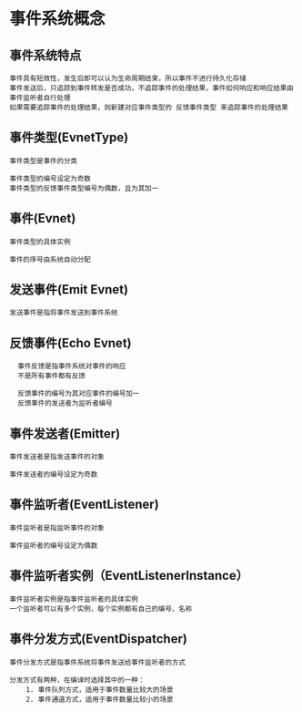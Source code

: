 # 事件系统概念

## 事件系统特点

    事件具有短效性，发生后即可以认为生命周期结束，所以事件不进行持久化存储
    事件发送后，只追踪到事件转发是否成功，不追踪事件的处理结果，事件如何响应和响应结果由事件监听者自行处理
    如果需要追踪事件的处理结果，则新建对应事件类型的 反馈事件类型 来追踪事件的处理结果

## 事件类型(EvnetType)

    事件类型是事件的分类

    事件类型的编号设定为奇数
    事件类型的反馈事件类型编号为偶数，且为其加一
    

## 事件(Evnet)

    事件类型的具体实例
    
    事件的序号由系统自动分配

## 发送事件(Emit Evnet)

    发送事件是指将事件发送到事件系统

## 反馈事件(Echo Evnet)
  
      事件反馈是指事件系统对事件的响应
      不是所有事件都有反馈
      
      反馈事件的编号为其对应事件的编号加一
      反馈事件的发送者为监听者编号

## 事件发送者(Emitter)

    事件发送者是指发送事件的对象
    
    事件发送者的编号设定为奇数

## 事件监听者(EventListener)

    事件监听者是指监听事件的对象
    
    事件监听者的编号设定为偶数

## 事件监听者实例（EventListenerInstance）

    事件监听者实例是指事件监听者的具体实例
    一个监听者可以有多个实例，每个实例都有自己的编号、名称
    
## 事件分发方式(EventDispatcher)
    
    事件分发方式是指事件系统将事件发送给事件监听者的方式
    
    分发方式有两种，在编译时选择其中的一种：
        1. 事件队列方式，适用于事件数量比较大的场景
        2. 事件通道方式，适用于事件数量比较小的场景

